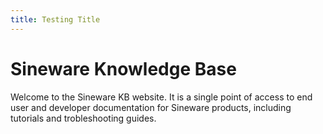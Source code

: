 ```yaml
---
title: Testing Title
---
```


# Sineware Knowledge Base

Welcome to the Sineware KB website. It is a single point of access to end user and developer documentation for Sineware products, including tutorials and trobleshooting guides.
